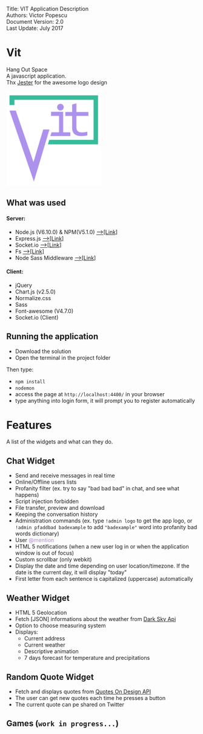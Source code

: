 Title:	 VIT Application Description  
Authors: Victor Popescu  
Document Version: 2.0  
Last Update: July 2017  

# Vit
Hang Out Space   
A javascript application.  
Thx <a href="https://github.com/jester6san" target="_blank">Jester</a> for the awesome logo design 


<img src="https://github.com/VicPopescu/Vit/blob/master/public/images/logo_5.png?raw=true" height= "250px" alt="logo"/>

## What was used
#### Server:
- Node.js (V6.10.0) & NPM(V5.1.0) <a href="https://nodejs.org/en/" target="_blank">-->[Link]</a>
- Express.js <a href="https://expressjs.com/" target="_blank">-->[Link]</a>
- Socket.io <a href="https://socket.io/" target="_blank">-->[Link]</a>
- Fs <a href="https://nodejs.org/api/fs.html" target="_blank">-->[Link]</a>
- Node Sass Middleware  <a href="https://github.com/sass/node-sass-middleware" target="_blank">-->[Link]</a> 

#### Client:
- jQuery
- Chart.js (v2.5.0)
- Normalize.css
- Sass
- Font-awesome (V4.7.0)
- Socket.io (Client)

## Running the application 
- Download the solution   
- Open the terminal in the project folder    

Then type:   
- `npm install`    
- `nodemon`   
- access the page at `http://localhost:4400/` in your browser   
- type anything into login form, it will prompt you to register automatically

# Features  
A list of the widgets and what can they do.   

## Chat Widget
- Send and receive messages in real time
- Online/Offline users lists
- Profanity filter (ex. try to say "bad bad bad" in chat, and see what happens)
- Script injection forbidden
- File transfer, preview and download
- Keeping the conversation history
- Administration commands (ex. type `!admin logo` to get the app logo, or `!admin pfaddbad badexample` to add `"badexample"` word into profanity bad words dictionary)
- User <span style="color:#AF87CF;">@mention</span>
- HTML 5 notifications (when a new user log in or when the application window is out of focus)  
- Custom scrollbar (only webkit)
- Display the date and time depending on user location/timezone. If the date is the current day, it will display "today"
- First letter from each sentence is capitalized (uppercase) automatically   

## Weather Widget  
- HTML 5 Geolocation
- Fetch [JSON] informations about the weather from [Dark Sky Api](https://darksky.net/dev/)
- Option to choose measuring system
- Displays: 
    - Current address
    - Current weather
    - Descriptive animation
    - 7 days forecast for temperature and precipitations

## Random Quote Widget  
- Fetch and displays quotes from [Quotes On Design API](https://quotesondesign.com/api-v4-0/)
- The user can get new quotes each time he presses a button
- The current quote can pe shared on Twitter

## Games (`work in progress...`)